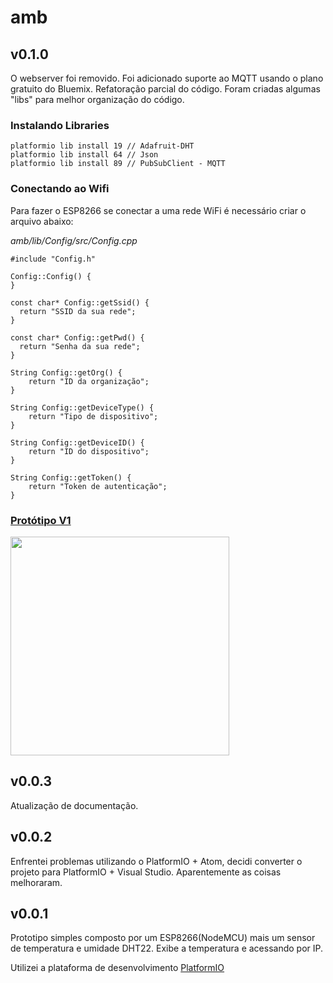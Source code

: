 # amb

## v0.1.0

O webserver foi removido. Foi adicionado suporte ao MQTT usando o plano gratuito do Bluemix.
Refatoração parcial do código. Foram criadas algumas "libs" para melhor organização do código.

### Instalando Libraries

```
platformio lib install 19 // Adafruit-DHT
platformio lib install 64 // Json
platformio lib install 89 // PubSubClient - MQTT
```

### Conectando ao Wifi

Para fazer o ESP8266 se conectar a uma rede WiFi é necessário criar o arquivo abaixo:

*amb/lib/Config/src/Config.cpp*

```
#include "Config.h"

Config::Config() {
}

const char* Config::getSsid() {
  return "SSID da sua rede";
}

const char* Config::getPwd() {
  return "Senha da sua rede";
}

String Config::getOrg() {
	return "ID da organização";
}

String Config::getDeviceType() {
	return "Tipo de dispositivo";
}

String Config::getDeviceID() {
	return "ID do dispositivo";
}

String Config::getToken() {
	return "Token de autenticação";
}
```

### [Protótipo V1](http://fritzing.org/projects/amb-prototype-1)

<img src="http://fritzing.org/media/fritzing-repo/projects/a/amb-prototype-1/images/amb.png" width="350">

## v0.0.3

Atualização de documentação.

## v0.0.2

Enfrentei problemas utilizando o PlatformIO + Atom, decidi converter o projeto para PlatformIO + Visual Studio. Aparentemente as coisas melhoraram.

## v0.0.1

Prototipo  simples composto por um ESP8266(NodeMCU) mais um sensor de temperatura e umidade DHT22. Exibe a temperatura e acessando por IP.

Utilizei a plataforma de desenvolvimento [PlatformIO](http://platformio.org/)
